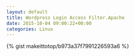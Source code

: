 ```yaml
---
layout: default                                                                                                              
title: Wordpress Login Access Filter.Apache                                                                                                                       
date: 2015-10-04 09:00:22+00:00                                                                                                                        
categories: Linux                                                                                                                
---                                                                                                                              
```


{% gist makeittotop/b973a37f7991226593a6 %}                                                                                                           

